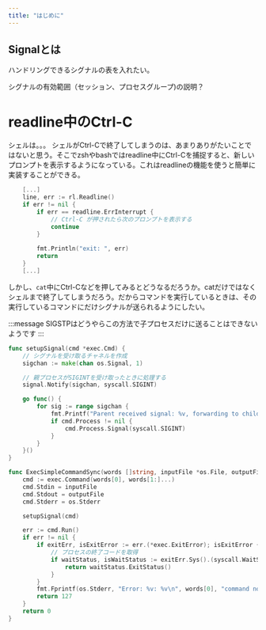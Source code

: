 ```yaml
---
title: "はじめに"
---
```

## Signalとは
ハンドリングできるシグナルの表を入れたい。

シグナルの有効範囲（セッション、プロセスグループ)の説明？


# readline中のCtrl-C
シェルは。。。
シェルがCtrl-Cで終了してしまうのは、あまりありがたいことではないと思う。そこでzshやbashではreadline中にCtrl-Cを捕捉すると、新しいプロンプトを表示するようになっている。これはreadlineの機能を使うと簡単に実装することができる。
```go :repl/repl.go
    [...]
    line, err := rl.Readline()
    if err != nil {
        if err == readline.ErrInterrupt {
            // Ctrl-C が押されたら次のプロンプトを表示する
            continue
        }
    
        fmt.Println("exit: ", err)
        return
    }
    [...]
```

しかし、```cat```中にCtrl-Cなどを押してみるとどうなるだろうか。catだけではなくシェルまで終了してしまうだろう。だからコマンドを実行しているときは、その実行しているコマンドにだけシグナルが送られるようにしたい。

:::message
SIGSTPはどうやらこの方法で子プロセスだけに送ることはできないようです
:::
```go :simple_command.go
func setupSignal(cmd *exec.Cmd) {
	// シグナルを受け取るチャネルを作成
	sigchan := make(chan os.Signal, 1)

	// 親プロセスがSIGINTを受け取ったときに処理する
	signal.Notify(sigchan, syscall.SIGINT)

	go func() {
		for sig := range sigchan {
			fmt.Printf("Parent received signal: %v, forwarding to child...\n", sig)
			if cmd.Process != nil {
				cmd.Process.Signal(syscall.SIGINT)
			}
		}
	}()
}

func ExecSimpleCommandSync(words []string, inputFile *os.File, outputFile *os.File) int {
	cmd := exec.Command(words[0], words[1:]...)
	cmd.Stdin = inputFile
	cmd.Stdout = outputFile
	cmd.Stderr = os.Stderr

	setupSignal(cmd)

	err := cmd.Run()
	if err != nil {
		if exitErr, isExitError := err.(*exec.ExitError); isExitError {
			// プロセスの終了コードを取得
			if waitStatus, isWaitStatus := exitErr.Sys().(syscall.WaitStatus); isWaitStatus {
				return waitStatus.ExitStatus()
			}
		}
		fmt.Fprintf(os.Stderr, "Error: %v: %v\n", words[0], "command not found")
		return 127
	}
	return 0
}
```
